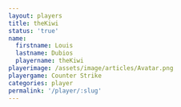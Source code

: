 ```yaml
---
layout: players
title: theKiwi
status: 'true'
name:
  firstname: Louis
  lastname: Dubios
  playername: theKiwi
playerimage: /assets/image/articles/Avatar.png
playergame: Counter Strike
categories: player
permalink: '/player/:slug'
---
```



